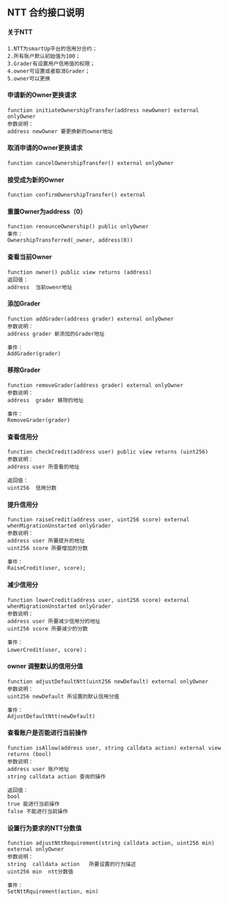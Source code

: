 ## NTT 合约接口说明

#### 关于NTT

````
1.NTT为smartUp平台的信用分合约；
2.所有账户默认初始值为100；
3.Grader有设置用户信用值的权限；
4.owner可设置或者取消Grader；
5.owner可以更换
````

#### 申请新的Owner更换请求

````
function initiateOwnershipTransfer(address newOwner) external onlyOwner 
参数说明：
address newOwner 要更换新的owner地址
````

####  取消申请的Owner更换请求

```
function cancelOwnershipTransfer() external onlyOwner
```

#### 接受成为新的Owner

```
function confirmOwnershipTransfer() external
```

#### 重置Owner为address（0）

````
function renounceOwnership() public onlyOwner
事件：
OwnershipTransferred(_owner, address(0))
````

#### 查看当前Owner

```
function owner() public view returns (address)
返回值：
address  当前owenr地址
```

#### 添加Grader

```
function addGrader(address grader) external onlyOwner
参数说明：
address grader 新添加的Grader地址

事件：
AddGrader(grader)
```

#### 移除Grader

```
function removeGrader(address grader) external onlyOwner
参数说明：
address  grader 移除的地址

事件：
RemoveGrader(grader)
```

#### 查看信用分

```
function checkCredit(address user) public view returns (uint256)
参数说明：
address user 所查看的地址

返回值：
uint256  信用分数
```

#### 提升信用分

```
function raiseCredit(address user, uint256 score) external whenMigrationUnstarted onlyGrader
参数说明：
address user 所要提升的地址
uint256 score 所要增加的分数

事件：
RaiseCredit(user, score);
```

#### 减少信用分

```
function lowerCredit(address user, uint256 score) external whenMigrationUnstarted onlyGrader
参数说明：
address user 所要减少信用分的地址
uint256 score 所要减少的分数

事件：
LowerCredit(user, score)；
```

#### owner 调整默认的信用分值

````
function adjustDefaultNtt(uint256 newDefault) external onlyOwner
参数说明：
uint256 newDefault 所设置的默认信用分值

事件：
AdjustDefaultNtt(newDefault)
````

#### 查看账户是否能进行当前操作

````
function isAllow(address user, string calldata action) external view returns (bool)
参数说明：
address user 账户地址
string calldata action 查询的操作

返回值：
bool
true 能进行当前操作
false 不能进行当前操作
````

#### 设置行为要求的NTT分数值

```
function adjustNttRequirement(string calldata action, uint256 min) external onlyOwner
参数说明：
string  calldata action   所要设置的行为描述
uint256 min  ntt分数值

事件：
SetNttRquirement(action, min)
```

